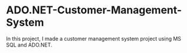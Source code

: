 # ADO.NET-Customer-Management-System
In this project, I made a customer management system project using MS SQL and ADO.NET.

